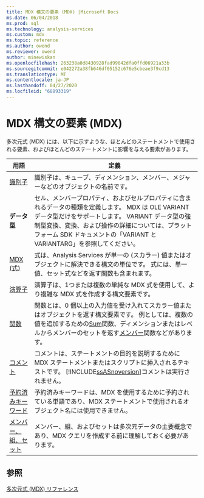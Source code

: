```yaml
---
title: MDX 構文の要素 (MDX) |Microsoft Docs
ms.date: 06/04/2018
ms.prod: sql
ms.technology: analysis-services
ms.custom: mdx
ms.topic: reference
ms.author: owend
ms.reviewer: owend
author: minewiskan
ms.openlocfilehash: 263238a0d8430928fad99042dfa0ffd06921a33b
ms.sourcegitcommit: e042272a38fb646df05152c676e5cbeae3f9cd13
ms.translationtype: MT
ms.contentlocale: ja-JP
ms.lasthandoff: 04/27/2020
ms.locfileid: "68893319"
---
```

# <a name="mdx-syntax-elements-mdx"></a>MDX 構文の要素 (MDX)


  多次元式 (MDX) には、以下に示すような、ほとんどのステートメントで使用される要素、およびほとんどのステートメントに影響を与える要素があります。  
  
|用語|定義|  
|----------|----------------|  
|[識別子](../mdx/identifiers-mdx.md)|識別子は、キューブ、ディメンション、メンバー、メジャーなどのオブジェクトの名前です。|  
|**データ型**|セル、メンバープロパティ、およびセルプロパティに含まれるデータの種類を定義します。 MDX は OLE VARIANT データ型だけをサポートします。 VARIANT データ型の強制型変換、変換、および操作の詳細については、プラットフォーム SDK ドキュメントの「VARIANT と VARIANTARG」を参照してください。|  
|[MDX &#40;式&#41;](../mdx/expressions-mdx.md)|式は、Analysis Services が単一の (スカラー) 値またはオブジェクトに解決できる構文の単位です。 式には、単一値、セット式などを返す関数も含まれます。|  
|[演算子](../mdx/operators-mdx-syntax.md)|演算子は、1つまたは複数の単純な MDX 式を使用して、より複雑な MDX 式を作成する構文要素です。|  
|[関数](../mdx/functions-mdx-syntax.md)|関数とは、0 個以上の入力値を受け入れてスカラー値またはオブジェクトを返す構文要素です。 例としては、複数の値を追加するための[Sum](../mdx/sum-mdx.md)関数、ディメンションまたはレベルからメンバーのセットを返す[メンバー](../mdx/members-set-mdx.md)関数などがあります。|  
|[コメント](../mdx/comments-mdx-syntax.md)|コメントは、ステートメントの目的を説明するために MDX ステートメントまたはスクリプトに挿入されるテキストです。 [!INCLUDE[ssASnoversion](../includes/ssasnoversion-md.md)]コメントは実行されません。|  
|[予約済みキーワード](../mdx/reserved-keywords-mdx-syntax.md)|予約済みキーワードは、MDX を使用するために予約されている単語であり、MDX ステートメントで使用されるオブジェクト名には使用できません。|  
|[メンバー、組、セット](https://docs.microsoft.com/analysis-services/multidimensional-models/mdx/working-with-members-tuples-and-sets-mdx)|メンバー、組、およびセットは多次元データの主要概念であり、MDX クエリを作成する前に理解しておく必要があります。|  
  
## <a name="see-also"></a>参照  
 [多次元式 &#40;MDX&#41; リファレンス](../mdx/multidimensional-expressions-mdx-reference.md)  
  
  
